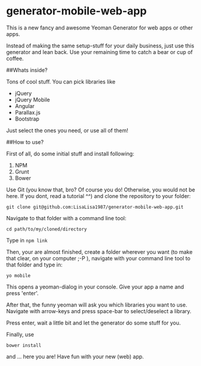 generator-mobile-web-app
========================

This is a new fancy and awesome Yeoman Generator for web apps or other apps. 

Instead of making the same setup-stuff for your daily business, just use this generator and lean back. Use your remaining time to catch a bear or cup of coffee.


##Whats inside?

Tons of cool stuff. You can pick libraries like 

- jQuery
- jQuery Mobile
- Angular
- Parallax.js
- Bootstrap

Just select the ones you need, or use all of them!


##How to use?

First of all, do some initial stuff and install following:

1. NPM
2. Grunt
3. Bower

Use Git (you know that, bro? Of course you do! Otherwise, you would not be here. If you dont, read a tutorial ^^) and clone the repository to your folder:

`git clone git@github.com:LisaLisa1987/generator-mobile-web-app.git`

Navigate to that folder with a command line tool:

`cd path/to/my/cloned/directory`

Type in 
`npm link`

Then, your are almost finished, create a folder wherever you want (to make that clear, on your computer ;-P ), navigate with your command line tool to that folder and type in:

`yo mobile` 

This opens a yeoman-dialog in your console. 
Give your app a name and press 'enter'.

After that, the funny yeoman will ask you which libraries you want to use. Navigate with arrow-keys and press space-bar to select/deselect a library.

Press enter, wait a little bit and let the generator do some stuff for you.

Finally, use 

`bower install` 

and ... here you are! Have fun with your new (web) app.